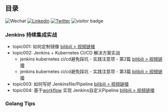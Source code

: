 

## 目录
![Wechat](https://img.shields.io/badge/-colynnliu-%2307C160?style=flat&logo=Wechat&logoColor=white)
[![Linkedin](https://img.shields.io/badge/-LinkedIn-%230A66C2?style=flat&logo=Linkedin&logoColor=white)](https://www.linkedin.com/in/colynn/)
[![Twitter](https://img.shields.io/badge/-Twitter-%231DA1F2?style=flat&logo=Twitter&logoColor=white)](https://twitter.com/colynnliu)
<img src="https://visitor-badge.laobi.icu/badge?page_id=colynn.colynn" alt="visitor badge"/> 

### Jenkins 持续集成实战
* topic001: 如何定制镜像 [bilibili > 视频链接](https://www.bilibili.com/video/BV1zt4y1a7F1/)
* topic002: Jenkins + Kubernetes CI/CD 解决方案实战
    * jenkins kubernetes ci/cd避免踩坑 - 实践注意项 - 第2篇 [bilibili > 视频链接](https://www.bilibili.com/video/BV1A5411V7zm/)
    * jenkins kubernetes ci/cd避免踩坑 - 实践注意项 - 第3篇 [bilibili > 视频链接](https://www.bilibili.com/video/BV1G5411V7mU/)
* topic003: 如何写好 Jenkinsfile/Pipeline  [bilibili > 视频链接](https://www.bilibili.com/video/BV1ph411W7Ek/)
* topic004: 基于[workflow](https://github.com/go-atomci/workflow) 实现 Jenkins自定义Pipeline  [bilibili > 视频链接](https://www.bilibili.com/video/BV1zb4y127EQ/)

### Golang Tips
